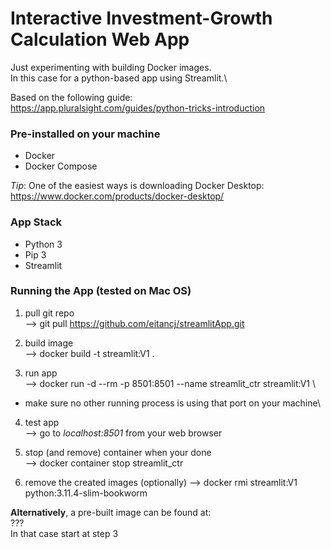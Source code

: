# Interactive Investment-Growth Calculation Web App 

Just experimenting with building Docker images.\
In this case for a python-based app using Streamlit.\

Based on the following guide:\
https://app.pluralsight.com/guides/python-tricks-introduction

### Pre-installed on your machine
- Docker
- Docker Compose

*Tip*: One of the easiest ways is downloading Docker Desktop:\
https://www.docker.com/products/docker-desktop/
### App Stack
- Python 3
- Pip 3
- Streamlit

### Running the App (tested on Mac OS)

1. pull git repo\
--> git pull https://github.com/eitancj/streamlitApp.git

2. build image\
--> docker build -t streamlit:V1 .

3. run app\
--> docker run -d --rm -p 8501:8501 --name streamlit_ctr streamlit:V1
\
* make sure no other running process is using that port on your machine\

4. test app\
--> go to *localhost:8501* from your web browser

5. stop (and remove) container when your done\
--> docker container stop streamlit_ctr

6. remove the created images (optionally)
--> docker rmi streamlit:V1 python:3.11.4-slim-bookworm

**Alternatively**, a pre-built image can be found at:\
???\
In that case start at step 3